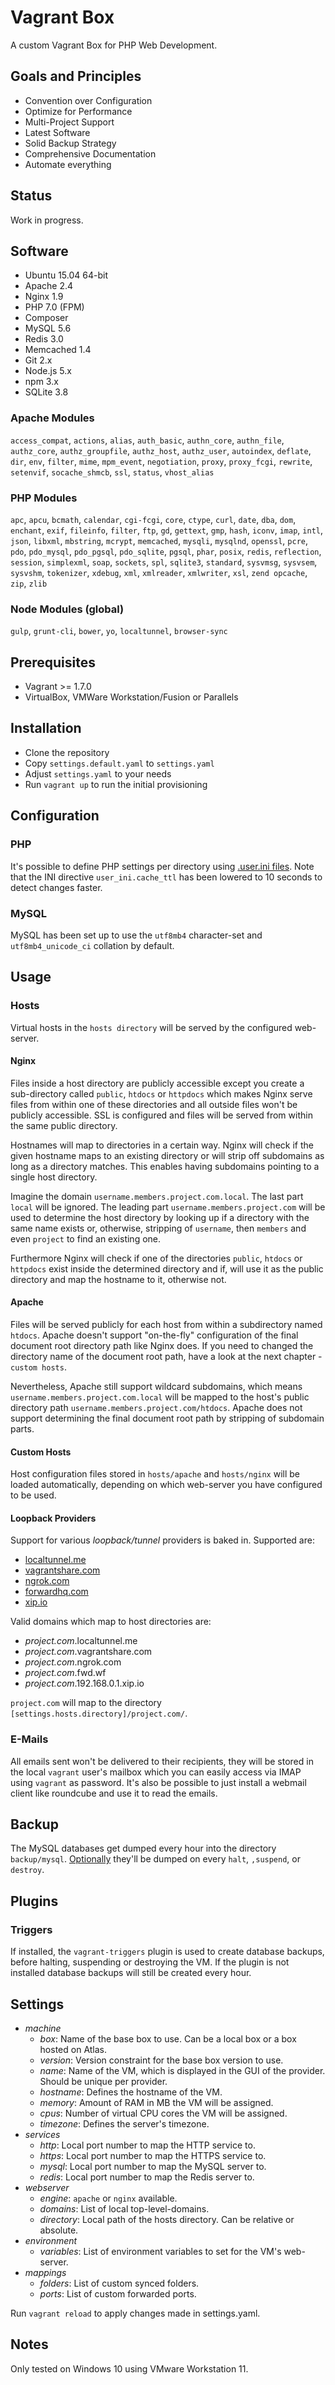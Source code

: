 # Vagrant Box
A custom Vagrant Box for PHP Web Development.

## Goals and Principles
* Convention over Configuration
* Optimize for Performance
* Multi-Project Support
* Latest Software
* Solid Backup Strategy
* Comprehensive Documentation
* Automate everything

## Status
Work in progress.

## Software
* Ubuntu 15.04 64-bit
* Apache 2.4
* Nginx 1.9
* PHP 7.0 (FPM)
* Composer
* MySQL 5.6
* Redis 3.0
* Memcached 1.4
* Git 2.x
* Node.js 5.x
* npm 3.x
* SQLite 3.8

### Apache Modules
`access_compat`, `actions`, `alias`, `auth_basic`, `authn_core`, `authn_file`, `authz_core`, `authz_groupfile`,
`authz_host`, `authz_user`, `autoindex`, `deflate`, `dir`, `env`, `filter`, `mime`, `mpm_event`, `negotiation`,
`proxy`, `proxy_fcgi`, `rewrite`, `setenvif`, `socache_shmcb`, `ssl`, `status`, `vhost_alias`

### PHP Modules
`apc`, `apcu`, `bcmath`, `calendar`, `cgi-fcgi`, `core`, `ctype`, `curl`, `date`, `dba`, `dom`, `enchant`, `exif`,
`fileinfo`, `filter`, `ftp`, `gd`, `gettext`, `gmp`, `hash`, `iconv`, `imap`, `intl`, `json`, `libxml`, `mbstring`,
`mcrypt`, `memcached`, `mysqli`, `mysqlnd`, `openssl`, `pcre`, `pdo`, `pdo_mysql`, `pdo_pgsql`, `pdo_sqlite`, `pgsql`,
`phar`, `posix`, `redis`, `reflection`, `session`, `simplexml`, `soap`, `sockets`, `spl`, `sqlite3`, `standard`,
`sysvmsg`, `sysvsem`, `sysvshm`, `tokenizer`, `xdebug`, `xml`, `xmlreader`, `xmlwriter`, `xsl`, `zend opcache`,
`zip`, `zlib`

### Node Modules (global)
`gulp`, `grunt-cli`, `bower`, `yo`, `localtunnel`, `browser-sync`

## Prerequisites
* Vagrant >= 1.7.0
* VirtualBox, VMWare Workstation/Fusion or Parallels

## Installation
* Clone the repository
* Copy `settings.default.yaml` to `settings.yaml`
* Adjust `settings.yaml` to your needs
* Run `vagrant up` to run the initial provisioning

## Configuration

### PHP
It's possible to define PHP settings per directory using [.user.ini files](http://php.net/manual/en/configuration.file.per-user.php).
Note that the INI directive `user_ini.cache_ttl` has been lowered to 10 seconds to detect changes faster.

### MySQL
MySQL has been set up to use the `utf8mb4` character-set and `utf8mb4_unicode_ci` collation by default.

## Usage

### Hosts
Virtual hosts in the `hosts directory` will be served by the configured web-server.

#### Nginx
Files inside a host directory are publicly accessible except you create a sub-directory called `public`, `htdocs` or
`httpdocs` which makes Nginx serve files from within one of these directories and all outside files won't be publicly
accessible. SSL is configured and files will be served from within the same public directory.

Hostnames will map to directories in a certain way. Nginx will check if the given hostname maps to an existing
directory or will strip off subdomains as long as a directory matches. This enables having subdomains pointing
to a single host directory.

Imagine the domain `username.members.project.com.local`. The last part `local` will be ignored. The leading part
`username.members.project.com` will be used to determine the host directory by looking up if a directory with the
same name exists or, otherwise, stripping of `username`, then `members` and even `project` to find an existing one.

Furthermore Nginx will check if one of the directories `public`, `htdocs` or `httpdocs` exist inside the determined
directory and if, will use it as the public directory and map the hostname to it, otherwise not.

#### Apache
Files will be served publicly for each host from within a subdirectory named `htdocs`. Apache doesn't support
"on-the-fly" configuration of the final document root directory path like Nginx does. If you need to changed the
directory name of the document root path, have a look at the next chapter - `custom hosts`.

Nevertheless, Apache still support wildcard subdomains, which means `username.members.project.com.local` will be mapped
to the host's public directory path `username.members.project.com/htdocs`. Apache does not support determining the
final document root path by stripping of subdomain parts.

#### Custom Hosts
Host configuration files stored in `hosts/apache` and `hosts/nginx` will be loaded automatically, depending on which
web-server you have configured to be used.

#### Loopback Providers
Support for various *loopback/tunnel* providers is baked in. Supported are:

- [localtunnel.me]
- [vagrantshare.com]
- [ngrok.com]
- [forwardhq.com]
- [xip.io]

Valid domains which map to host directories are:

- *project.com*.localtunnel.me
- *project.com*.vagrantshare.com
- *project.com*.ngrok.com
- *project.com*.fwd.wf
- *project.com*.192.168.0.1.xip.io

`project.com` will map to the directory `[settings.hosts.directory]/project.com/`.

### E-Mails
All emails sent won't be delivered to their recipients, they will be stored
in the local `vagrant` user's mailbox which you can easily access via IMAP
using `vagrant` as password. It's also be possible to just install a webmail
client like roundcube and use it to read the emails.

## Backup
The MySQL databases get dumped every hour into the directory `backup/mysql`.
[Optionally](#triggers) they'll be dumped on every `halt`, `,suspend`, or `destroy`.

## Plugins

### Triggers
If installed, the `vagrant-triggers` plugin is used to create database backups,
before halting, suspending or destroying the VM. If the plugin is not installed
database backups will still be created every hour.

## Settings
- *machine*
    - *box*: Name of the base box to use. Can be a local box or a box hosted on Atlas.
    - *version*: Version constraint for the base box version to use.
    - *name*: Name of the VM, which is displayed in the GUI of the provider. Should be unique per provider.
    - *hostname*: Defines the hostname of the VM.
    - *memory*: Amount of RAM in MB the VM will be assigned.
    - *cpus*: Number of virtual CPU cores the VM will be assigned.
    - *timezone*: Defines the server's timezone.
- *services*
    - *http*: Local port number to map the HTTP service to.
    - *https*: Local port number to map the HTTPS service to.
    - *mysql*: Local port number to map the MySQL server to.
    - *redis*: Local port number to map the Redis server to.
- *webserver*
    - *engine*: `apache` or `nginx` available.
    - *domains*: List of local top-level-domains.
    - *directory*: Local path of the hosts directory. Can be relative or absolute.
- *environment*
    - *variables*: List of environment variables to set for the VM's web-server.
- *mappings*
    - *folders*: List of custom synced folders.
    - *ports*: List of custom forwarded ports.

Run `vagrant reload` to apply changes made in settings.yaml.

## Notes
Only tested on Windows 10 using VMware Workstation 11.

[localtunnel.me]: http://localtunnel.me/
[vagrantshare.com]: http://vagrantshare.com/
[ngrok.com]: http://ngrok.com/
[fwd.wf]: https://forwardhq.com/
[forwardhq.com]: https://forwardhq.com/
[xip.io]: http://xip.io/
